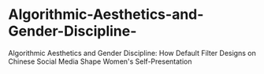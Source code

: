 # Algorithmic-Aesthetics-and-Gender-Discipline-
Algorithmic Aesthetics and Gender Discipline: How Default Filter Designs on Chinese Social Media Shape Women's Self-Presentation
